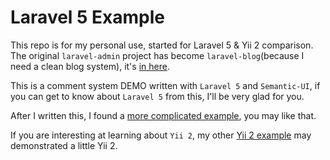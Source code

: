 Laravel 5 Example
================================

This repo is for my personal use, started for Laravel 5 & Yii 2 comparison. The original `laravel-admin` project has 
become `laravel-blog`(because I need a clean blog system), it's [in here](https://github.com/AaronJan/laravel-blog).

This is a comment system DEMO written with `Laravel 5` and `Semantic-UI`, if you can get to know about `Laravel 5` from this, I'll be very glad for you.

After I written this, I found a [more complicated example](https://github.com/bestmomo/laravel5-example), you may like that.

If you are interesting at learning about `Yii 2`, my other [Yii 2 example](https://github.com/AaronJan/yii2-example) may demonstrated a little Yii 2.
